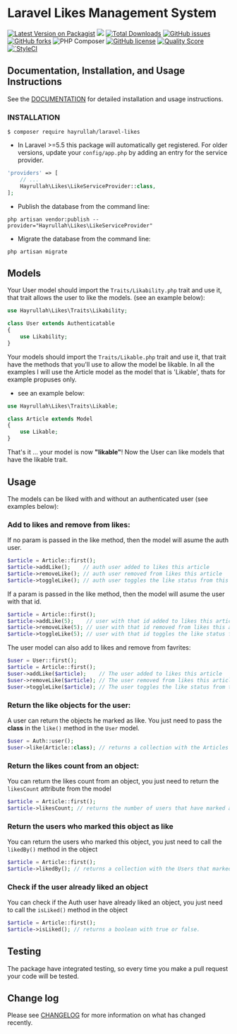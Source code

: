 # Laravel Likes Management System 


[![Latest Version on Packagist](https://img.shields.io/packagist/v/hayrullah/laravel-likes.svg?style=flat-square)](https://packagist.org/packages/hayrullah/laravel-likes)
![](https://github.com/hayrullah/laravel-likes/workflows/Run%20Tests/badge.svg?branch=master)
[![Total Downloads](https://img.shields.io/packagist/dt/hayrullah/laravel-likes.svg?style=flat-square)](https://packagist.org/packages/hayrullah/laravel-likes)
[![GitHub issues](https://img.shields.io/github/issues/zaherkhirullah/laravel-likes)](https://github.com/zaherkhirullah/laravel-likes/issues)
[![GitHub forks](https://img.shields.io/github/forks/zaherkhirullah/laravel-likes)](https://github.com/zaherkhirullah/laravel-likes/network)
![PHP Composer](https://github.com/zaherkhirullah/laravel-likes/workflows/PHP%20Composer/badge.svg?branch=master)
[![GitHub license](https://img.shields.io/github/license/zaherkhirullah/laravel-likes)](https://github.com/zaherkhirullah/laravel-likes)
[![Quality Score](https://img.shields.io/scrutinizer/g/zaherkhirullah/laravel-likes.svg?style=flat-square)](https://scrutinizer-ci.com/g/zaherkhirullah/laravel-likes)
[![`StyleCI](https://styleci.io/repos/264623457/shield)](https://styleci.io/repos/264623457)

### 

<article> </article>

## Documentation, Installation, and Usage Instructions

See the [DOCUMENTATION](https://packagist.org/packages/hayrullah/laravel-likes) for detailed installation and usage instructions.

### INSTALLATION

```
$ composer require hayrullah/laravel-likes
 ```

- In Laravel >=5.5 this package will automatically get registered. 
For older versions, update your `config/app.php` by adding an entry for the service provider.

```php
'providers' => [
    // ...
    Hayrullah\Likes\LikeServiceProvider::class,
];
```

- Publish the database from the command line:

```shell
php artisan vendor:publish --provider="Hayrullah\Likes\LikeServiceProvider" 
```

- Migrate the database from the command line:

```shell
php artisan migrate
```

## Models

Your User model should import the `Traits/Likability.php` trait and use it, that trait allows the user to like the models.
(see an example below):

```php
use Hayrullah\Likes\Traits\Likability;

class User extends Authenticatable
{
    use Likability;
}
```

Your models should import the `Traits/Likable.php` trait and use it, that trait have the methods that you'll use to allow the model be likable.
In all the examples I will use the Article model as the model that is 'Likable', thats for example propuses only.
- see an example below:

```php
use Hayrullah\Likes\Traits\Likable;

class Article extends Model
{
    use Likable;
}
```

That's it ... your model is now **"likable"**!
Now the User can like models that have the likable trait.

## Usage

The models can be liked with and without an authenticated user
(see examples below):

### Add to likes and remove from likes:

If no param is passed in the like method, then the model will asume the auth user.

``` php
$article = Article::first();
$article->addLike();    // auth user added to likes this article
$article->removeLike(); // auth user removed from likes this article
$article->toggleLike(); // auth user toggles the like status from this article
```

If a param is passed in the like method, then the model will asume the user with that id.

``` php
$article = Article::first();
$article->addLike(5);    // user with that id added to likes this article
$article->removeLike(5); // user with that id removed from likes this article
$article->toggleLike(5); // user with that id toggles the like status from this article
```

The user model can also add to likes and remove from favrites:

``` php
$user = User::first();
$article = Article::first();
$user->addLike($article);    // The user added to likes this article
$user->removeLike($article); // The user removed from likes this article
$user->toggleLike($article); // The user toggles the like status from this article
```

### Return the like objects for the user:

A user can return the objects he marked as like.
You just need to pass the **class** in the `like()` method in the `User` model.

``` php
$user = Auth::user();
$user->like(Article::class); // returns a collection with the Articles the User marked as like
```

### Return the likes count from an object:

You can return the likes count from an object, you just need to return the `likesCount` attribute from the model

``` php
$article = Article::first();
$article->likesCount; // returns the number of users that have marked as like this object.
```

### Return the users who marked this object as like

You can return the users who marked this object, you just need to call the `likedBy()` method in the object

``` php
$article = Article::first();
$article->likedBy(); // returns a collection with the Users that marked the article as like.
```

### Check if the user already liked an object

You can check if the Auth user have already liked an object, you just need to call the `isLiked()` method in the object

``` php
$article = Article::first();
$article->isLiked(); // returns a boolean with true or false.
```

## Testing

The package have integrated testing, so every time you make a pull request your code will be tested.

## Change log

Please see [CHANGELOG](CHANGELOG.md) for more information on what has changed recently.
